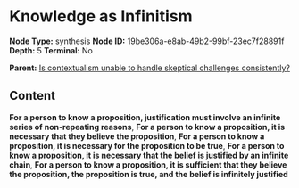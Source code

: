 # Knowledge as Infinitism

**Node Type:** synthesis
**Node ID:** 19be306a-e8ab-49b2-99bf-23ec7f28891f
**Depth:** 5
**Terminal:** No

**Parent:** [Is contextualism unable to handle skeptical challenges consistently?](is-contextualism-unable-to-handle-skeptical-challenges-consistently-antithesis-36aacca6-6dd5-4a29-9d5c-05db3c8c5a20.md)

## Content

**For a person to know a proposition, justification must involve an infinite series of non-repeating reasons**, **For a person to know a proposition, it is necessary that they believe the proposition**, **For a person to know a proposition, it is necessary for the proposition to be true**, **For a person to know a proposition, it is necessary that the belief is justified by an infinite chain**, **For a person to know a proposition, it is sufficient that they believe the proposition, the proposition is true, and the belief is infinitely justified**
